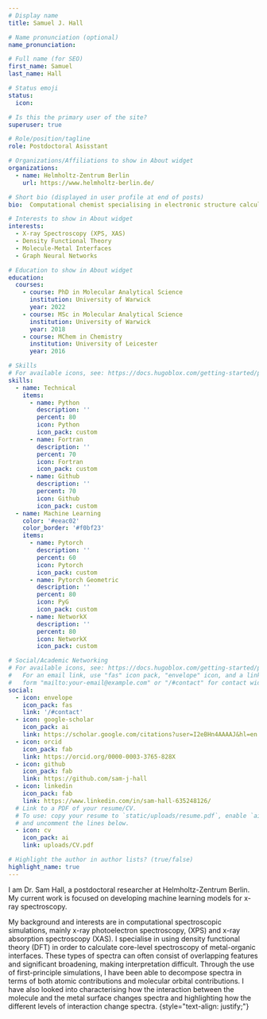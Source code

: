 ```yaml
---
# Display name
title: Samuel J. Hall

# Name pronunciation (optional)
name_pronunciation: 

# Full name (for SEO)
first_name: Samuel
last_name: Hall

# Status emoji
status:
  icon: 

# Is this the primary user of the site?
superuser: true

# Role/position/tagline
role: Postdoctoral Asisstant

# Organizations/Affiliations to show in About widget
organizations:
  - name: Helmholtz-Zentrum Berlin
    url: https://www.helmholtz-berlin.de/

# Short bio (displayed in user profile at end of posts)
bio:  Computational chemist specialising in electronic structure calculations and machine learning for core-level x-ray spectroscopy simulations.

# Interests to show in About widget
interests:
  - X-ray Spectroscopy (XPS, XAS)
  - Density Functional Theory
  - Molecule-Metal Interfaces
  - Graph Neural Networks

# Education to show in About widget
education:
  courses:
    - course: PhD in Molecular Analytical Science
      institution: University of Warwick
      year: 2022
    - course: MSc in Molecular Analytical Science
      institution: University of Warwick
      year: 2018
    - course: MChem in Chemistry
      institution: University of Leicester
      year: 2016

# Skills
# For available icons, see: https://docs.hugoblox.com/getting-started/page-builder/#icons
skills:
  - name: Technical
    items:
      - name: Python
        description: ''
        percent: 80
        icon: Python
        icon_pack: custom
      - name: Fortran
        description: ''
        percent: 70
        icon: Fortran
        icon_pack: custom
      - name: Github
        description: ''
        percent: 70
        icon: Github
        icon_pack: custom
  - name: Machine Learning
    color: '#eeac02'
    color_border: '#f0bf23'
    items:
      - name: Pytorch
        description: ''
        percent: 60
        icon: Pytorch
        icon_pack: custom
      - name: Pytorch Geometric
        description: ''
        percent: 80
        icon: PyG
        icon_pack: custom
      - name: NetworkX
        description: ''
        percent: 80
        icon: NetworkX
        icon_pack: custom

# Social/Academic Networking
# For available icons, see: https://docs.hugoblox.com/getting-started/page-builder/#icons
#   For an email link, use "fas" icon pack, "envelope" icon, and a link in the
#   form "mailto:your-email@example.com" or "/#contact" for contact widget.
social:
  - icon: envelope
    icon_pack: fas
    link: '/#contact'
  - icon: google-scholar
    icon_pack: ai
    link: https://scholar.google.com/citations?user=I2eBHn4AAAAJ&hl=en
  - icon: orcid
    icon_pack: fab
    link: https://orcid.org/0000-0003-3765-828X
  - icon: github
    icon_pack: fab
    link: https://github.com/sam-j-hall
  - icon: linkedin
    icon_pack: fab
    link: https://www.linkedin.com/in/sam-hall-635248126/
  # Link to a PDF of your resume/CV.
  # To use: copy your resume to `static/uploads/resume.pdf`, enable `ai` icons in `params.yaml`,
  # and uncomment the lines below.
  - icon: cv
    icon_pack: ai
    link: uploads/CV.pdf

# Highlight the author in author lists? (true/false)
highlight_name: true
---
```


I am Dr. Sam Hall, a postdoctoral researcher at Helmholtz-Zentrum Berlin. My current work is focused on developing machine learning models for x-ray spectroscopy.

My background and interests are in computational spectroscopic simulations, mainly x-ray photoelectron spectroscopy, (XPS) and x-ray absorption spectroscopy (XAS). I specialise in using density functional theory (DFT) in order to calculate core-level spectroscopy of metal-organic interfaces. These types of spectra can often consist of overlapping features and significant broadening, making interpretation difficult. Through the use of first-principle simulations, I have been able to decompose spectra in terms of both atomic contributions and molecular orbital contributions. I have also looked into characterising how the interaction between the molecule and the metal surface changes spectra and highlighting how the different levels of interaction change spectra.
{style="text-align: justify;"}
